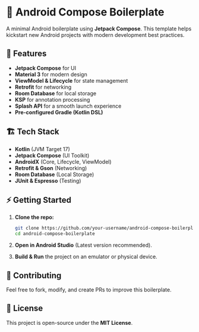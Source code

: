 # 🚀 Android Compose Boilerplate  

A minimal Android boilerplate using **Jetpack Compose**. This template helps kickstart new Android projects with modern development best practices.  

## 📌 Features  
- **Jetpack Compose** for UI  
- **Material 3** for modern design  
- **ViewModel & Lifecycle** for state management  
- **Retrofit** for networking  
- **Room Database** for local storage  
- **KSP** for annotation processing  
- **Splash API** for a smooth launch experience  
- **Pre-configured Gradle (Kotlin DSL)**  

## 🏗️ Tech Stack  
- **Kotlin** (JVM Target 17)  
- **Jetpack Compose** (UI Toolkit)  
- **AndroidX** (Core, Lifecycle, ViewModel)  
- **Retrofit & Gson** (Networking)  
- **Room Database** (Local Storage)  
- **JUnit & Espresso** (Testing)  

## ⚡ Getting Started  
1. **Clone the repo:**  
   ```sh
   git clone https://github.com/your-username/android-compose-boilerplate.git
   cd android-compose-boilerplate
   ```

2. **Open in Android Studio** (Latest version recommended).  

3. **Build & Run** the project on an emulator or physical device.  

## 📢 Contributing  
Feel free to fork, modify, and create PRs to improve this boilerplate.  

## 📜 License  
This project is open-source under the **MIT License**.  
